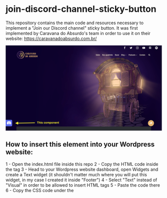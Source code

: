 # join-discord-channel-sticky-button
This repository contains the main code and resources necessary to implement a "Join our Discord channel" sticky button. It was first implemented by Caravana do Absurdo's team in order to use it on their website:
https://caravanadoabsurdo.com.br/

![Element screenshot](https://github.com/caravana-do-absurdo/join-discord-channel-sticky-button/blob/main/res/img/discord-sticky-button-screenshot.png?raw=true)

## How to insert this element into your Wordpress website:
1 - Open the index.html file inside this repo
2 - Copy the HTML code inside the <body> tag
3 - Head to your Wordpress website dashboard, open Widgets and create a Text widget (it shouldn't matter much where you will put this widget, in my case I created it inside "Footer")
4 - Select "Text" instead of "Visual" in order to be allowed to insert HTML tags
5 - Paste the code there
6 - Copy the CSS code under the <style> tag
7 - Paste those classes where your site allows you to paste custom CSS classes (in my case, I installed the plugin [Simple Custom CSS](https://wordpress.org/plugins/simple-custom-css/) and pasted all my CSS code there)

> **Tip:** dont't forget to update the discord link under the href propriety, or else the button will always invite the user to join Caravana do Absurdo's discord channel, which is probably not what you want if you're following those steps
